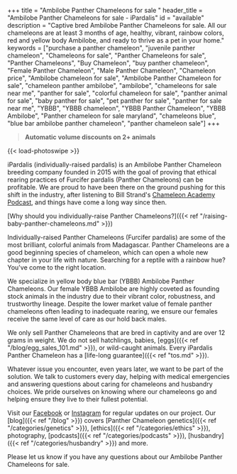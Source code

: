 +++
title = "Ambilobe Panther Chameleons for sale "
header_title = "Ambilobe Panther Chameleons for sale - iPardalis"
id = "available"
description = "Captive bred Ambilobe Panther Chameleons for sale. All our chameleons are at least 3 months of age, healthy, vibrant, rainbow colors, red and yellow body Ambilobe, and ready to thrive as a pet in your home."
keywords = ["purchase a panther chameleon", "juvenile panther chameleon", "Chameleons for sale", "Panther Chameleons for sale", "Panther Chameleons", "Buy Chameleon", "buy panther chameleon", "Female Panther Chameleon", "Male Panther Chameleon", "Chameleon price", "Ambilobe chameleon for sale", "Ambilobe Panther Chameleon for sale", "chameleon panther ambilobe", "ambilobe", "chameleons for sale near me", "panther for sale", "colorful chameleon for sale", "panther animal for sale", "baby panther for sale", "pet panther for sale", "panther for sale near me", "YBBB", "YBBB chameleon", "YBBB Panther Chameleon", "YBBB Ambilobe", "Panther chameleon for sale maryland", "chameleons blue", "blue bar ambilobe panther chameleon", "panther chameleon sale"]
+++

> **Automatic volume discounts on 2+ animals**

{{< load-photoswipe >}}

iPardalis (individually-raised pardalis) is an Ambilobe Panther Chameleon breeding company founded in 2015 with the goal of proving that ethical rearing practices of Furcifer pardalis (Panther Chameleons) can be profitable. We are proud to have been there on the ground pushing for this shift in the industry, after listening to Bill Strand's [Chameleon Academy Podcast](https://chameleonacademy.com/podcasts/), and things have come a long way since then. 

[Why should you individually-raise Panther Chameleons?]({{< ref "/raising-baby-panther-chameleons.md" >}})

Individually-raised Panther Chameleons (Furcifer pardalis) are some of the most brilliant, colorful animals from Madagascar. Panther Chameleons are a good beginning species of chameleon, which can open a whole new chapter in your life with nature. Searching for a reptile with a rainbow hue? You've come to the right location.

We specialize in yellow body blue bar (YBBB) Ambilobe Panther Chameleons. Our female YBBB Ambilobe are highly coveted as founding stock animals in the industry due to their vibrant color, robustness, and trustworthy lineage. Despite the lower market value of female panther chameleons often leading to inadequate rearing, we ensure our females receive the same level of care as our hold back males.

We only sell Panther Chameleons that are bred in captivity and are over 12 grams in weight. We do not sell hatchlings, babies, [eggs]({{< ref "/blog/egg_sales_101.md" >}}), or wild-caught animals. Every iPardalis Panther Chameleon has a [life-long guarantee]({{< ref "tos.md" >}}). 

Whatever issue you encounter, even years later, we want to be part of the solution. We talk to customers every day, helping with medical emergencies and answering questions about caring for chameleons and husbandry choices. We pride ourselves on knowing where our chameleons go and helping ensure they live to their fullest potential. 

Visit our [Facebook](https://www.facebook.com/jonmarkhill) or [Instagram](https://www.instagram.com/ipardalis/) for regular updates on our project. Our [blog]({{< ref "/blog" >}}) covers [Panther Chameleon genetics]({{< ref "/categories/genetics" >}}), [ethics]({{< ref "/categories/ethics" >}}), photography, [podcasts]({{< ref "/categories/podcasts" >}}), [husbandry]({{< ref "/categories/husbandry" >}}) and more.  

Please let us know if you have any questions about our Ambilobe Panther Chameleons for sale.

